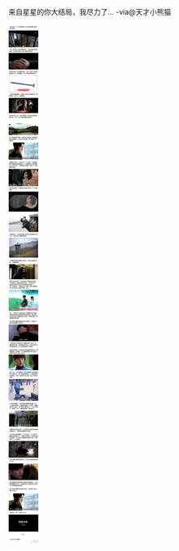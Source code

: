 

来自星星的你大结局，我尽力了... -via@天才小熊猫

![6a0d4668bad546459c7f122b90c184cc.jpg](https://raw.githubusercontent.com/wxlzmt/cdn1/master/ext/qw/groups/40015/6a0d4668bad546459c7f122b90c184cc.jpg)


